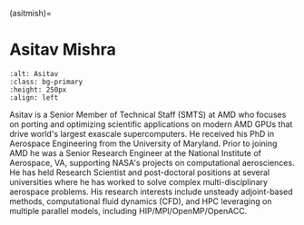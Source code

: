 <head>
  <meta charset="UTF-8">
  <meta name="description" content="Asitav Mishra">
  <meta name="keywords" content="AMD GPU, HPC, MI300, MI250, ROCm, blog, contributor, blog author">
</head>

(asitmish)=

# Asitav Mishra

```{image} ./data/Asitav-Mishra.jpg
:alt: Asitav
:class: bg-primary
:height: 250px
:align: left
```

Asitav is a Senior Member of Technical Staff (SMTS) at AMD who focuses on porting and optimizing
scientific applications on modern AMD GPUs that drive world's largest exascale supercomputers. He
received his PhD in Aerospace Engineering from the University of Maryland. Prior to joining AMD he
was a Senior Research Engineer at the National Institute of Aerospace, VA, supporting NASA's projects
on computational aerosciences. He has held Research Scientist and post-doctoral positions at several
universities where he has worked to solve complex multi-disciplinary aerospace problems. His research
interests include unsteady adjoint-based methods, computational fluid dynamics (CFD), and HPC
leveraging on multiple parallel models, including HIP/MPI/OpenMP/OpenACC.
